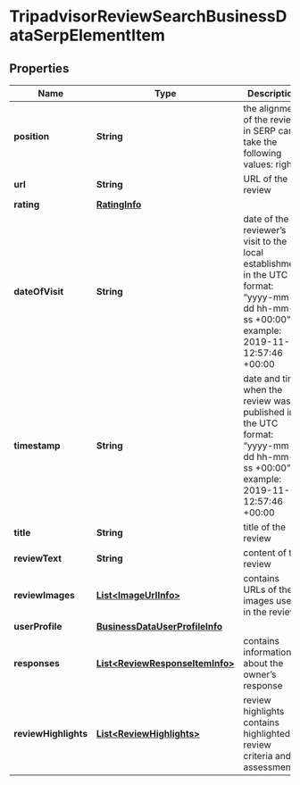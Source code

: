 

# TripadvisorReviewSearchBusinessDataSerpElementItem


## Properties

| Name | Type | Description | Notes |
|------------ | ------------- | ------------- | -------------|
|**position** | **String** | the alignment of the review in SERP can take the following values: right |  [optional] |
|**url** | **String** | URL of the review |  [optional] |
|**rating** | [**RatingInfo**](RatingInfo.md) |  |  [optional] |
|**dateOfVisit** | **String** | date of the reviewer’s visit to the local establishment in the UTC format: “yyyy-mm-dd hh-mm-ss +00:00” example: 2019-11-15 12:57:46 +00:00 |  [optional] |
|**timestamp** | **String** | date and time when the review was published in the UTC format: “yyyy-mm-dd hh-mm-ss +00:00” example: 2019-11-15 12:57:46 +00:00 |  [optional] |
|**title** | **String** | title of the review |  [optional] |
|**reviewText** | **String** | content of the review |  [optional] |
|**reviewImages** | [**List&lt;ImageUrlInfo&gt;**](ImageUrlInfo.md) | contains URLs of the images used in the review |  [optional] |
|**userProfile** | [**BusinessDataUserProfileInfo**](BusinessDataUserProfileInfo.md) |  |  [optional] |
|**responses** | [**List&lt;ReviewResponseItemInfo&gt;**](ReviewResponseItemInfo.md) | contains information about the owner’s response |  [optional] |
|**reviewHighlights** | [**List&lt;ReviewHighlights&gt;**](ReviewHighlights.md) | review highlights contains highlighted review criteria and assessments |  [optional] |



